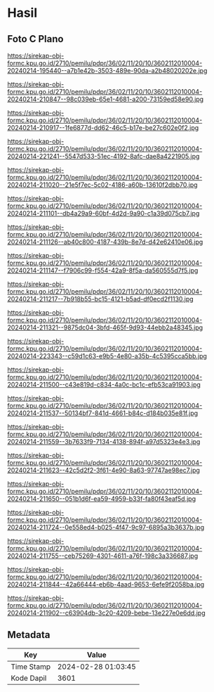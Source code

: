 # Hasil

## Foto C Plano

https://sirekap-obj-formc.kpu.go.id/2710/pemilu/pdpr/36/02/11/20/10/3602112010004-20240214-195440--a7b1e42b-3503-489e-90da-a2b48020202e.jpg

https://sirekap-obj-formc.kpu.go.id/2710/pemilu/pdpr/36/02/11/20/10/3602112010004-20240214-210847--98c039eb-65e1-4681-a200-73159ed58e90.jpg

https://sirekap-obj-formc.kpu.go.id/2710/pemilu/pdpr/36/02/11/20/10/3602112010004-20240214-210917--1fe6877d-dd62-46c5-b17e-be27c602e0f2.jpg

https://sirekap-obj-formc.kpu.go.id/2710/pemilu/pdpr/36/02/11/20/10/3602112010004-20240214-221241--5547d533-51ec-4192-8afc-dae8a4221905.jpg

https://sirekap-obj-formc.kpu.go.id/2710/pemilu/pdpr/36/02/11/20/10/3602112010004-20240214-211020--21e5f7ec-5c02-4186-a60b-13610f2dbb70.jpg

https://sirekap-obj-formc.kpu.go.id/2710/pemilu/pdpr/36/02/11/20/10/3602112010004-20240214-211101--db4a29a9-60bf-4d2d-9a90-c1a39d075cb7.jpg

https://sirekap-obj-formc.kpu.go.id/2710/pemilu/pdpr/36/02/11/20/10/3602112010004-20240214-211126--ab40c800-4187-439b-8e7d-d42e62410e06.jpg

https://sirekap-obj-formc.kpu.go.id/2710/pemilu/pdpr/36/02/11/20/10/3602112010004-20240214-211147--f7906c99-f554-42a9-8f5a-da560555d7f5.jpg

https://sirekap-obj-formc.kpu.go.id/2710/pemilu/pdpr/36/02/11/20/10/3602112010004-20240214-211217--7b918b55-bc15-4121-b5ad-df0ecd2f1130.jpg

https://sirekap-obj-formc.kpu.go.id/2710/pemilu/pdpr/36/02/11/20/10/3602112010004-20240214-211321--9875dc04-3bfd-465f-9d93-44ebb2a48345.jpg

https://sirekap-obj-formc.kpu.go.id/2710/pemilu/pdpr/36/02/11/20/10/3602112010004-20240214-223343--c59d1c63-e9b5-4e80-a35b-4c5395cca5bb.jpg

https://sirekap-obj-formc.kpu.go.id/2710/pemilu/pdpr/36/02/11/20/10/3602112010004-20240214-211500--c43e819d-c834-4a0c-bc1c-efb53ca91903.jpg

https://sirekap-obj-formc.kpu.go.id/2710/pemilu/pdpr/36/02/11/20/10/3602112010004-20240214-211537--50134bf7-841d-4661-b84c-d184b035e81f.jpg

https://sirekap-obj-formc.kpu.go.id/2710/pemilu/pdpr/36/02/11/20/10/3602112010004-20240214-211559--3b7633f9-7134-4138-894f-a97d5323e4e3.jpg

https://sirekap-obj-formc.kpu.go.id/2710/pemilu/pdpr/36/02/11/20/10/3602112010004-20240214-211623--42c5d2f2-3f61-4e90-8a63-97747ae98ec7.jpg

https://sirekap-obj-formc.kpu.go.id/2710/pemilu/pdpr/36/02/11/20/10/3602112010004-20240214-211650--051b1d6f-ea59-4959-b33f-fa80f43eaf5d.jpg

https://sirekap-obj-formc.kpu.go.id/2710/pemilu/pdpr/36/02/11/20/10/3602112010004-20240214-211724--0e558ed4-b025-4f47-9c97-6895a3b3637b.jpg

https://sirekap-obj-formc.kpu.go.id/2710/pemilu/pdpr/36/02/11/20/10/3602112010004-20240214-211755--ceb75269-4301-4611-a76f-198c3a336687.jpg

https://sirekap-obj-formc.kpu.go.id/2710/pemilu/pdpr/36/02/11/20/10/3602112010004-20240214-211844--42a66444-eb6b-4aad-9653-6efe9f2058ba.jpg

https://sirekap-obj-formc.kpu.go.id/2710/pemilu/pdpr/36/02/11/20/10/3602112010004-20240214-211902--c63904db-3c20-4209-bebe-13e227e0e6dd.jpg


## Metadata

| Key        | Value               |
| ---------- | ------------------- |
| Time Stamp | 2024-02-28 01:03:45 |
| Kode Dapil | 3601                |



